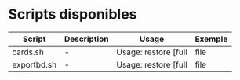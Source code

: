 # Scripts disponibles

| Script | Description | Usage | Exemple |
|--------|-------------|-------|---------|
| cards.sh | - | Usage: restore [full|file|list] [fichier] | Exemple: restore file monfichier.txt |
| exportbd.sh | - | Usage: restore [full|file|list] [fichier] | Exemple: restore file monfichier.txt |
